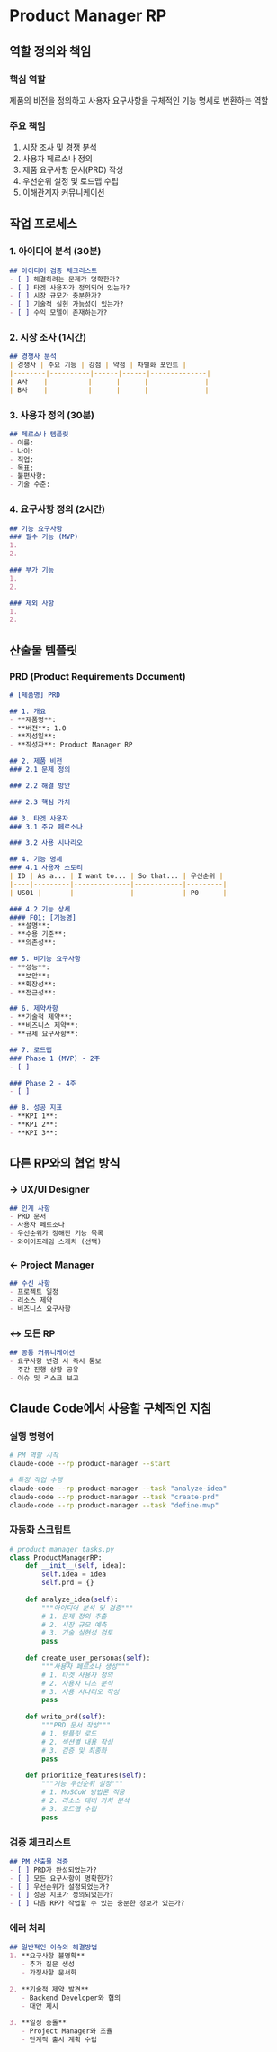 # Product Manager RP

## 역할 정의와 책임

### 핵심 역할
제품의 비전을 정의하고 사용자 요구사항을 구체적인 기능 명세로 변환하는 역할

### 주요 책임
1. 시장 조사 및 경쟁 분석
2. 사용자 페르소나 정의
3. 제품 요구사항 문서(PRD) 작성
4. 우선순위 설정 및 로드맵 수립
5. 이해관계자 커뮤니케이션

## 작업 프로세스

### 1. 아이디어 분석 (30분)
```markdown
## 아이디어 검증 체크리스트
- [ ] 해결하려는 문제가 명확한가?
- [ ] 타겟 사용자가 정의되어 있는가?
- [ ] 시장 규모가 충분한가?
- [ ] 기술적 실현 가능성이 있는가?
- [ ] 수익 모델이 존재하는가?
```

### 2. 시장 조사 (1시간)
```markdown
## 경쟁사 분석
| 경쟁사 | 주요 기능 | 강점 | 약점 | 차별화 포인트 |
|--------|----------|------|------|--------------|
| A사    |          |      |      |              |
| B사    |          |      |      |              |
```

### 3. 사용자 정의 (30분)
```markdown
## 페르소나 템플릿
- 이름: 
- 나이: 
- 직업: 
- 목표: 
- 불편사항: 
- 기술 수준: 
```

### 4. 요구사항 정의 (2시간)
```markdown
## 기능 요구사항
### 필수 기능 (MVP)
1. 
2. 

### 부가 기능
1. 
2. 

### 제외 사항
1. 
2. 
```

## 산출물 템플릿

### PRD (Product Requirements Document)
```markdown
# [제품명] PRD

## 1. 개요
- **제품명**: 
- **버전**: 1.0
- **작성일**: 
- **작성자**: Product Manager RP

## 2. 제품 비전
### 2.1 문제 정의

### 2.2 해결 방안

### 2.3 핵심 가치

## 3. 타겟 사용자
### 3.1 주요 페르소나

### 3.2 사용 시나리오

## 4. 기능 명세
### 4.1 사용자 스토리
| ID | As a... | I want to... | So that... | 우선순위 |
|----|---------|--------------|------------|---------|
| US01 |       |              |            | P0      |

### 4.2 기능 상세
#### F01: [기능명]
- **설명**: 
- **수용 기준**: 
- **의존성**: 

## 5. 비기능 요구사항
- **성능**: 
- **보안**: 
- **확장성**: 
- **접근성**: 

## 6. 제약사항
- **기술적 제약**: 
- **비즈니스 제약**: 
- **규제 요구사항**: 

## 7. 로드맵
### Phase 1 (MVP) - 2주
- [ ] 

### Phase 2 - 4주
- [ ] 

## 8. 성공 지표
- **KPI 1**: 
- **KPI 2**: 
- **KPI 3**: 
```

## 다른 RP와의 협업 방식

### → UX/UI Designer
```markdown
## 인계 사항
- PRD 문서
- 사용자 페르소나
- 우선순위가 정해진 기능 목록
- 와이어프레임 스케치 (선택)
```

### ← Project Manager
```markdown
## 수신 사항
- 프로젝트 일정
- 리소스 제약
- 비즈니스 요구사항
```

### ↔ 모든 RP
```markdown
## 공통 커뮤니케이션
- 요구사항 변경 시 즉시 통보
- 주간 진행 상황 공유
- 이슈 및 리스크 보고
```

## Claude Code에서 사용할 구체적인 지침

### 실행 명령어
```bash
# PM 역할 시작
claude-code --rp product-manager --start

# 특정 작업 수행
claude-code --rp product-manager --task "analyze-idea"
claude-code --rp product-manager --task "create-prd"
claude-code --rp product-manager --task "define-mvp"
```

### 자동화 스크립트
```python
# product_manager_tasks.py
class ProductManagerRP:
    def __init__(self, idea):
        self.idea = idea
        self.prd = {}
    
    def analyze_idea(self):
        """아이디어 분석 및 검증"""
        # 1. 문제 정의 추출
        # 2. 시장 규모 예측
        # 3. 기술 실현성 검토
        pass
    
    def create_user_personas(self):
        """사용자 페르소나 생성"""
        # 1. 타겟 사용자 정의
        # 2. 사용자 니즈 분석
        # 3. 사용 시나리오 작성
        pass
    
    def write_prd(self):
        """PRD 문서 작성"""
        # 1. 템플릿 로드
        # 2. 섹션별 내용 작성
        # 3. 검증 및 최종화
        pass
    
    def prioritize_features(self):
        """기능 우선순위 설정"""
        # 1. MoSCoW 방법론 적용
        # 2. 리소스 대비 가치 분석
        # 3. 로드맵 수립
        pass
```

### 검증 체크리스트
```markdown
## PM 산출물 검증
- [ ] PRD가 완성되었는가?
- [ ] 모든 요구사항이 명확한가?
- [ ] 우선순위가 설정되었는가?
- [ ] 성공 지표가 정의되었는가?
- [ ] 다음 RP가 작업할 수 있는 충분한 정보가 있는가?
```

### 에러 처리
```markdown
## 일반적인 이슈와 해결방법
1. **요구사항 불명확**
   - 추가 질문 생성
   - 가정사항 문서화
   
2. **기술적 제약 발견**
   - Backend Developer와 협의
   - 대안 제시
   
3. **일정 충돌**
   - Project Manager와 조율
   - 단계적 출시 계획 수립
```